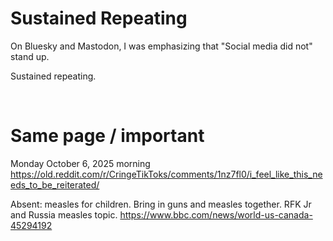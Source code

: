 # Sustained Repeating

On Bluesky and Mastodon, I was emphasizing that "Social media did not" stand up.

Sustained repeating.

&nbsp;

# Same page / important

Monday October 6, 2025 morning    
https://old.reddit.com/r/CringeTikToks/comments/1nz7fl0/i_feel_like_this_needs_to_be_reiterated/

Absent: measles for children. Bring in guns and measles together. RFK Jr and Russia measles topic. https://www.bbc.com/news/world-us-canada-45294192


